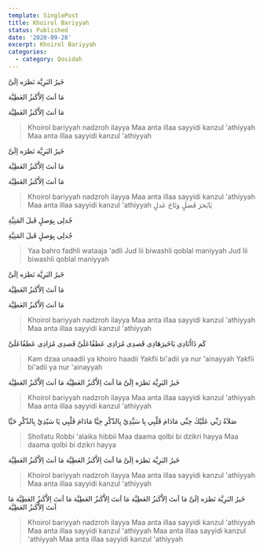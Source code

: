 ```yaml
---
template: SinglePost
title: Khoirol Bariyyah
status: Published
date: '2020-09-28'
excerpt: Khoirol Bariyyah
categories:
  - category: Qosidah
---
```

خَيرُ البَرِيَّة نَظرَه اِلَىَّ  
مَا اَنتَ اِلاَّكَنزُ العَطِيَّة  
مَا اَنتَ اِلاَّكَنزُ العَطِيَّة  
> Khoirol bariyyah nadzroh ilayya
Maa anta illaa sayyidi kanzul 'athiyyah
Maa anta illaa sayyidi kanzul 'athiyyah

خَيرُ البَرِيَّة نَظرَه اِلَىَّ  
مَا اَنتَ اِلاَّكَنزُ العَطِيَّة  
مَا اَنتَ اِلاَّكَنزُ العَطِيَّة  
> Khoirol bariyyah nadzroh ilayya
Maa anta illaa sayyidi kanzul 'athiyyah
Maa anta illaa sayyidi kanzul 'athiyyah
يَابَحرَ فَضلٍ وَتَاجَ عَدلٍ  
جُدلِى بِوَصلٍ قَبلَ المَنِيَّةِ  
جُدلِى بِوَصلٍ قَبلَ المَنِيَّةِ  
> Yaa bahro fadhli wataaja 'adli  Jud lii biwashli qoblal maniyyah
Jud lii biwashli qoblal maniyyah

خَيرُ البَرِيَّة نَظرَه اِلَىَّ  
مَا اَنتَ اِلاَّكَنزُ العَطِيَّة  
مَا اَنتَ اِلاَّكَنزُ العَطِيَّة  
> Khoirol bariyyah nadzroh ilayya
Maa anta illaa sayyidi kanzul 'athiyyah
Maa anta illaa sayyidi kanzul 'athiyyah

كَم ذَااُنَادِى يَاخَيرَهَادِى
قَصدِى مُرَادِى عَطفُاعَلَىَّ
قَصدِى مُرَادِى عَطفُاعَلَىَّ
> Kam dzaa unaadii ya khoiro haadii
Yakfii bi'adii ya nur 'ainayyah
Yakfii bi'adii ya nur 'ainayyah

خَيرُ البَرِيَّة نَظرَه اِلَىَّ
مَا اَنتَ اِلاَّكَنزُ العَطِيَّة
مَا اَنتَ اِلاَّكَنزُ العَطِيَّة
> Khoirol bariyyah nadzroh ilayya
Maa anta illaa sayyidi kanzul 'athiyyah
Maa anta illaa sayyidi kanzul 'athiyyah

صَلاَةُ رَبِّي عَلَيْكَ حِبِّي
مَادَامَ قَلْبِي بِا سَيِّدِيْ بِالذّکْرِ حِيَّا
مَادَامَ قَلْبِي يَا سَيّدِيْ بِالذّکْرِ حَيَّا
> Shollatu Robbi 'alaika hibbii
Maa daama qolbi bi dzikri hayya
Maa daama qolbi bi dzikri hayya


خَيرُ البَرِيَّة نَظرَه اِلَىَّ
مَا اَنتَ اِلاَّكَنزُ العَطِيَّة
مَا اَنتَ اِلاَّكَنزُ العَطِيَّة
> Khoirol bariyyah nadzroh ilayya
Maa anta illaa sayyidi kanzul 'athiyyah
Maa anta illaa sayyidi kanzul 'athiyyah


خَيرُ البَرِيَّة نَظرَه اِلَىَّ
مَا اَنتَ اِلاَّكَنزُ العَطِيَّة
مَا اَنتَ اِلاَّكَنزُ العَطِيَّة
مَا اَنتَ اِلاَّكَنزُ العَطِيَّة
مَا اَنتَ اِلاَّكَنزُ العَطِيَّة
> Khoirol bariyyah nadzroh ilayya
Maa anta illaa sayyidi kanzul 'athiyyah
Maa anta illaa sayyidi kanzul 'athiyyah
Maa anta illaa sayyidi kanzul 'athiyyah
Maa anta illaa sayyidi kanzul 'athiyyah

